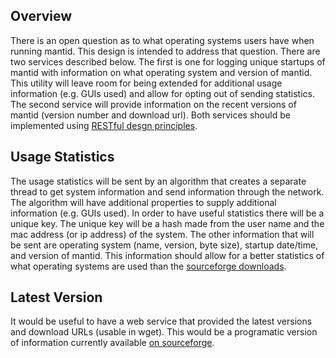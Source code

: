 Overview
--------
There is an open question as to what operating systems users have when running mantid. This design is intended to address that question. There are two services described below. The first is one for logging unique startups of mantid with information on what operating system and version of mantid. This utility will leave room for being extended for additional usage information (e.g. GUIs used) and allow for opting out of sending statistics. The second service will provide information on the recent versions of mantid (version number and download url). Both services should be implemented using [RESTful desgn principles](https://restful-api-design.readthedocs.org/en/latest/).

Usage Statistics
----------------
The usage statistics will be sent by an algorithm that creates a separate thread to get system information and send information through the network. The algorithm will have additional properties to supply additional information (e.g. GUIs used). In order to have useful statistics there will be a unique key. The unique key will be a hash made from the user name and the mac address (or ip address) of the system. The other information that will be sent are operating system (name, version, byte size), startup date/time, and version of mantid. This information should allow for a better statistics of what operating systems are used than the [sourceforge downloads](http://sourceforge.net/projects/mantid/files/3.2/stats/timeline).

Latest Version
--------------
It would be useful to have a web service that provided the latest versions and download URLs (usable in wget). This would be a programatic version of information currently available [on sourceforge](http://sourceforge.net/projects/mantid/files/3.2/).
